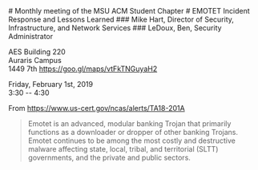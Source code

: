 <link rel="stylesheet" type="text/css" href="/style.css">
# Monthly meeting of the MSU ACM Student Chapter
# EMOTET Incident Response and Lessons Learned
### Mike Hart, Director of Security, Infrastructure, and Network Services
### LeDoux, Ben, Security Administrator

AES Building 220<br/>
Auraris Campus<br/>
1449 7th <https://goo.gl/maps/vtFkTNGuyaH2>

Friday, February 1st, 2019<br/>
3:30 -- 4:30

From <https://www.us-cert.gov/ncas/alerts/TA18-201A>
> Emotet is an advanced, modular banking Trojan that primarily functions as a downloader or dropper of other banking Trojans. Emotet continues to be among the most costly and destructive malware affecting state, local, tribal, and territorial (SLTT) governments, and the private and public sectors.
